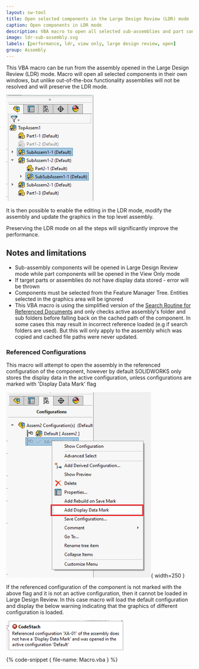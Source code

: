 ```yaml
---
layout: sw-tool
title: Open selected components in the Large Design Review (LDR) mode
caption: Open components in LDR mode
description: VBA macro to open all selected sub-assemblies and part components in the Large Design Review (LDR) mode and view only mode correspondingly
image: ldr-sub-assembly.svg
labels: [performance, ldr, view only, large design review, open]
group: Assembly
---
```

This VBA macro can be run from the assembly opened in the Large Design Review (LDR) mode. Macro will open all selected components in their own windows, but unlike out-of-the-box functionality assemblies will not be resolved and will preserve the LDR mode.

![Selected sub-assembly components](selected-sub-assemblies.png)

It is then possible to enable the editing in the LDR mode, modify the assembly and update the graphics in the top level assembly.

Preserving the LDR mode on all the steps will significantly improve the performance.

## Notes and limitations

* Sub-assembly components will be opened in Large Design Review mode while part components will be opened in the View Only mode
* If target parts or assemblies do not have display data stored - error will be thrown
* Components must be selected from the Feature Manager Tree. Entities selected in the graphics area will be ignored
* This VBA macro is using the simplified version of the [Search Routine for Referenced Documents](https://help.solidworks.com/2016/english/SolidWorks/sldworks/c_Search_Routine_for_Referenced_Documents.htm) and only checks active assembly's folder and sub folders before falling back on the cached path of the component. In some cases this may result in incorrect reference loaded (e.g if search folders are used). But this will only apply to the assembly which was copied and cached file paths were never updated.

### Referenced Configurations

This macro will attempt to open the assembly in the referenced configuration of the component, however by default SOLIDWORKS only stores the display data in the active configuration, unless configurations are marked with 'Display Data Mark' flag

![Add display data mark flag to configuration](add-display-data-mark.png){ width=250 }

If the referenced configuration of the component is not marked with the above flag and it is not an active configuration, then it cannot be loaded in Large Design Review. In this case macro will load the default configuration and display the below warning indicating that the graphics of different configuration is loaded.

![Error with invalid configuration](configuration-error.png)

{% code-snippet { file-name: Macro.vba } %}